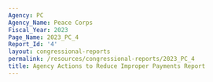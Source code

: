 ```yaml
---
Agency: PC
Agency_Name: Peace Corps
Fiscal_Year: 2023
Page_Name: 2023_PC_4
Report_Id: '4'
layout: congressional-reports
permalink: /resources/congressional-reports/2023_PC_4
title: Agency Actions to Reduce Improper Payments Report
---
```

